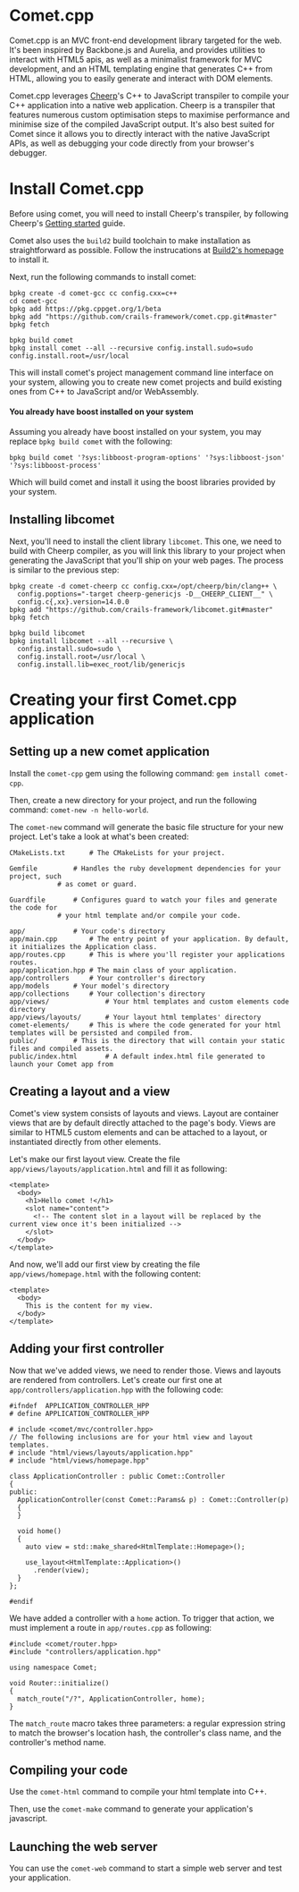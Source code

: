 Comet.cpp
======
Comet.cpp is an MVC front-end development library targeted for the web. It's been inspired by Backbone.js and Aurelia, and provides utilities to interact with HTML5 apis, as well as a minimalist framework for MVC development, and an HTML templating engine that generates C++ from HTML, allowing you to easily generate and interact with DOM elements.

Comet.cpp leverages [Cheerp](https://www.leaningtech.com/pages/cheerp.html)'s C++ to JavaScript transpiler to compile your C++ application into a native web application. Cheerp is a transpiler that features numerous custom optimisation steps to maximise performance and minimise size of the compiled JavaScript output. It's also best suited for Comet since it allows you to directly interact with the native JavaScript APIs, as well as debugging your code directly from your browser's debugger.

Install Comet.cpp
======
Before using comet, you will need to install Cheerp's transpiler, by following Cheerp's [Getting started](https://docs.leaningtech.com/cheerp/Getting-started) guide.

Comet also uses the `build2` build toolchain to make installation as straightforward as possible. Follow the instrucations at [Build2's homepage](https://build2.org/install.xhtml) to install it.

Next, run the following commands to install comet:

```
bpkg create -d comet-gcc cc config.cxx=c++
cd comet-gcc
bpkg add https://pkg.cppget.org/1/beta
bpkg add "https://github.com/crails-framework/comet.cpp.git#master"
bpkg fetch

bpkg build comet
bpkg install comet --all --recursive config.install.sudo=sudo config.install.root=/usr/local
```

This will install comet's project management command line interface on your system, allowing you
to create new comet projects and build existing ones from C++ to JavaScript and/or WebAssembly.

#### You already have boost installed on your system
Assuming you already have boost installed on your system, you may replace `bpkg build comet` with the following:

```
bpkg build comet '?sys:libboost-program-options' '?sys:libboost-json' '?sys:libboost-process'
```
Which will build comet and install it using the boost libraries provided by your system.

## Installing libcomet
Next, you'll need to install the client library `libcomet`. This one, we need to build with Cheerp
compiler, as you will link this library to your project when generating the JavaScript that you'll
ship on your web pages. The process is similar to the previous step:

```
bpkg create -d comet-cheerp cc config.cxx=/opt/cheerp/bin/clang++ \
  config.poptions="-target cheerp-genericjs -D__CHEERP_CLIENT__" \
  config.c{,xx}.version=14.0.0
bpkg add "https://github.com/crails-framework/libcomet.git#master"
bpkg fetch

bpkg build libcomet
bpkg install libcomet --all --recursive \
  config.install.sudo=sudo \
  config.install.root=/usr/local \
  config.install.lib=exec_root/lib/genericjs
```

Creating your first Comet.cpp application
======
## Setting up a new comet application
Install the `comet-cpp` gem using the following command: `gem install comet-cpp`.

Then, create a new directory for your project, and run the following command: `comet-new -n hello-world`.

The `comet-new` command will generate the basic file structure for your new project. Let's take a look at what's been created:

```
CMakeLists.txt		# The CMakeLists for your project.

Gemfile			# Handles the ruby development dependencies for your project, such
			# as comet or guard.

Guardfile		# Configures guard to watch your files and generate the code for
			# your html template and/or compile your code.

app/			# Your code's directory
app/main.cpp		# The entry point of your application. By default, it initializes the Application class.
app/routes.cpp		# This is where you'll register your applications routes.
app/application.hpp	# The main class of your application.
app/controllers		# Your controller's directory
app/models		# Your model's directory
app/collections		# Your collection's directory
app/views/              # Your html templates and custom elements code directory
app/views/layouts/      # Your layout html templates' directory
comet-elements/		# This is where the code generated for your html templates will be persisted and compiled from.
public/			# This is the directory that will contain your static files and compiled assets.
public/index.html       # A default index.html file generated to launch your Comet app from
```

## Creating a layout and a view
Comet's view system consists of layouts and views. Layout are container views that are by default directly attached to the page's body. Views are similar to HTML5 custom elements and can be attached to a layout, or instantiated directly from other elements.

Let's make our first layout view. Create the file `app/views/layouts/application.html` and fill it as following:

````
<template>
  <body>
    <h1>Hello comet !</h1>
    <slot name="content">
      <!-- The content slot in a layout will be replaced by the current view once it's been initialized -->
    </slot>
  </body>
</template>
````

And now, we'll add our first view by creating the file `app/views/homepage.html` with the following content:

````
<template>
  <body>
    This is the content for my view.
  </body>
</template>
````

## Adding your first controller
Now that we've added views, we need to render those. Views and layouts are rendered from controllers. Let's create our first one at `app/controllers/application.hpp` with the following code:

````
#ifndef  APPLICATION_CONTROLLER_HPP
# define APPLICATION_CONTROLLER_HPP

# include <comet/mvc/controller.hpp>
// The following inclusions are for your html view and layout templates.
# include "html/views/layouts/application.hpp"
# include "html/views/homepage.hpp"

class ApplicationController : public Comet::Controller
{
public:
  ApplicationController(const Comet::Params& p) : Comet::Controller(p)
  {
  }

  void home()
  {
    auto view = std::make_shared<HtmlTemplate::Homepage>();

    use_layout<HtmlTemplate::Application>()
      .render(view);
  }
};

#endif
````

We have added a controller with a `home` action. To trigger that action, we must implement a route in `app/routes.cpp` as following:

```
#include <comet/router.hpp>
#include "controllers/application.hpp"

using namespace Comet;

void Router::initialize()
{
  match_route("/?", ApplicationController, home);
}
```

The `match_route` macro takes three parameters: a regular expression string to match the browser's location hash, the controller's class name, and the controller's method name.

## Compiling your code
Use the `comet-html` command to compile your html template into C++.

Then, use the `comet-make` command to generate your application's javascript.

## Launching the web server
You can use the `comet-web` command to start a simple web server and test your application.
